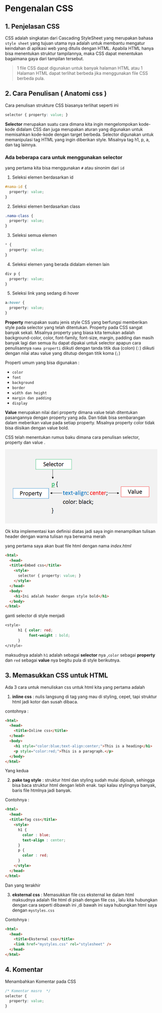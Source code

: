 # Pengenalan CSS

## 1. Penjelasan CSS

 CSS adalah singkatan dari Cascading StyleSheet yang merupakan bahasa `style sheet` yang tujuan utama nya adalah untuk membantu mengatur keindahan di aplikasi web yang ditulis dengan HTML. Apabila HTML hanya bisa menentukan struktur tampilannya, maka CSS dapat menentukan bagaimana gaya dari tampilan tersebut.

 
 > 1 file CSS dapat digunakan untuk banyak halaman HTML atau 1 Halaman HTML dapat terlihat berbeda jika menggunakan file CSS berbeda pula.

## 2. Cara Penulisan ( Anatomi css )

Cara penulisan strukture CSS biasanya terlihat seperti ini

```css
selector { property: value; }
```

**Selector** merupakan suatu cara dimana kita ingin mengelompokan kode-kode didalam CSS dan juga merupakan aturan yang digunakan untuk memisahkan kode-kode dengan target berbeda. Selector digunakan untuk memanipulasi tag HTML yang ingin diberikan style. Misalnya tag h1, p, a, dan tag lainnya.

### Ada beberapa cara untuk menggunakan selector

yang pertama kita bisa menggunakan `#` atau sinonim dari `id`

1. Seleksi elemen berdasarkan id

```css
#nama-id {
  property: value;
}
```

2. Seleksi elemen berdasarkan class

```css
.nama-class {
  property: value;
}
```

3. Seleksi semua elemen

```css
* {
  property: value;
}
```
4. Seleksi elemen yang berada didalam elemen lain

```css
div p {
  property: value;
}
```
5. Seleksi link yang sedang di hover

```css
a:hover {
  property: value;
}
```


**Property** merupakan suatu jenis style CSS yang berfungsi memberikan style pada selector yang telah ditentukan. Property pada CSS sangat banyak sekali. Misalnya property yang biasa kita temukan adalah background-color, color, font-family, font-size, margin, padding dan masih banyak lagi dan semua itu dapat dipakai untuk selector apapun cara penulisannya `nama properti` diikuti dengan tanda titik dua (colon) (`:`) diikuti dengan nilai atau value yang ditutup dengan titik koma (`;`)

Properti umum yang bisa digunakan :

- `color`
- `font`
- `background`
- `border`
- `width dan height`
- `margin dan padding`
- `display`



**Value** merupakan nilai dari property dimana value telah ditentukan pasangannya dengan property yang ada. Dan tidak bisa sembarangan dalam meberikan value pada setiap property. Misalnya property color tidak bisa diisikan dengan value bold.

CSS telah menentukan rumus baku dimana cara penulisan selector, property dan value .

![alt text](img/anatomi2.jpg)


Ok kita implementasi kan definisi diatas
jadi saya ingin menampilkan tulisan header dengan warna tulisan nya berwarna merah

yang pertama saya akan buat file html dengan nama *index.html*

```html
<html> 
  <head>
  <title>Embed css</title>
    <style>
      selector { property: value; }
    </style>
  </head>
  <body>
    <h1>Ini adalah header dengan style bold</h1> 
  </body>
</html>
```
ganti selector di style menjadi 

```css
<style>
      h1 { color: red; 
           font-weight : bold;      
      }
</style>
```

maksudnya adalah `h1` adalah sebagai **selector** nya ,`color` sebagai **property** dan `red` sebagai **value** nya begitu pula di style berikutnya.

## 3. Memasukkan CSS untuk HTML

Ada 3 cara untuk menuliskan css untuk html kita 
yang pertama adalah 

1. **inline css** : nulis langsung di tag yang mau di styling, cepet, tapi struktur html jadi kotor dan susah dibaca.

contohnya : 
```html
<html> 
  <head>
    <title>Inline css</title>
  </head>
  <body>
    <h1 style="color:blue;text-align:center;">This is a heading</h1>
    <p style="color:red;">This is a paragraph.</p>
  </body>
</html>
```

Yang kedua 

2. **pake tag style** : struktur html dan styling sudah mulai dipisah, sehingga bisa baca struktur html dengan lebih enak. tapi kalau stylingnya banyak, baris file htmlnya jadi banyak.

Contohnya : 
```html
<html> 
  <head>
  <title>Tag css</title>
    <style>
      h1 {
        color : blue;
        text-align : center;
      }
      p {
        color : red;
      }
    </style>
  </head>
</html>
```

Dan yang terakhir 

3. **eksternal css** : Memasukkan file css eksternal ke dalam html maksudnya adalah file html di pisah dengan file css , lalu kita hubungkan dengan cara seperti dibawah ini ,di bawah ini saya hubungkan html saya dengan `mystyles.css`

Contohnya :
```html
<html>
  <head>
    <title>Eksternal css</title>
    <link href="mystyles.css" rel="stylesheet" />
  </head>
</html>
```


## 4. Komentar

Menambahkan Komentar pada CSS

```css
/* Komentar masro  */
selector {
  property: value;
}
```
